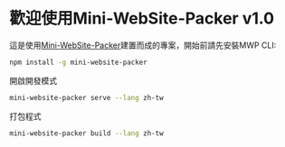 # 歡迎使用Mini-WebSite-Packer v1.0

這是使用[Mini-WebSite-Packer](https://github.com/KHC-ZhiHao/mini-website-packer)建置而成的專案，開始前請先安裝MWP CLI:

```bash
npm install -g mini-website-packer
```

開啟開發模式

```bash
mini-website-packer serve --lang zh-tw
```

打包程式

```bash
mini-website-packer build --lang zh-tw
```
